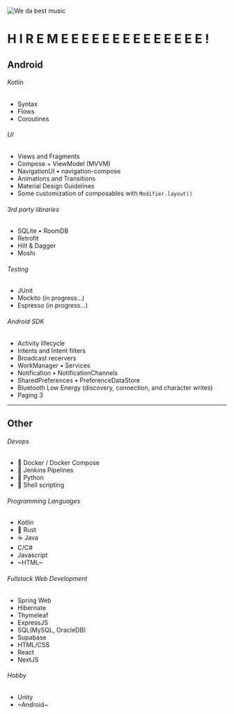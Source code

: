 ![We da best music](https://media1.giphy.com/media/v1.Y2lkPTc5MGI3NjExZDk5ZTNiNzQwNWZmZjAxNjVjYTI0ODdiY2RmYzBiNWFiZTE3MGQ1ZCZjdD1n/QBjok2NBIzSR7IaDQK/giphy.gif)

# H I R E  M E E E E E E E E E E E E E E !
## Android
###### Kotlin
- Syntax
- Flows
- Coroutines

###### UI
- Views and Fragments
- Compose + ViewModel (MVVM)
- NavigationUI • navigation-compose
- Animations and Transitions
- Material Design Guidelines
- Some customization of composables with `Modifier.layout()`


###### 3rd party libraries
- SQLite • RoomDB
- Retrofit
- Hilt & Dagger 
- Moshi

###### Testing
- JUnit
- Mockito  (in progress...)
- Espresso (in progress...)

###### Android SDK
- Activity lifecycle
- Intents and Intent filters
- Broadcast recervers
- WorkManager • Services 
- Notification • NotificationChannels
- SharedPreferences • PreferenceDataStore
- Bluetooth Low Energy (discovery, connection, and character writes)
- Paging 3


--------------

## Other
###### Devops
- 🐳 Docker / Docker Compose
- 🤵 Jenkins Pipelines
- 🐍 Python
- 🐚 Shell scripting

###### Programming Languages
- Kotlin
- 🦀 Rust
- ☕ Java
- C/C#
- Javascript
- ~HTML~

###### Fullstack Web Development
- Spring Web
- Hibernate
- Thymeleaf
- ExpressJS
- SQL(MySQL, OracleDB)
- Supabase
- HTML/CSS
- React
- NextJS

###### Hobby
- Unity
- ~Android~

<!---
SeijiDominic/SeijiDominic is a ✨ special ✨ repository because its `README.md` (this file) appears on your GitHub profile.
You can click the Preview link to take a look at your changes.
--->
